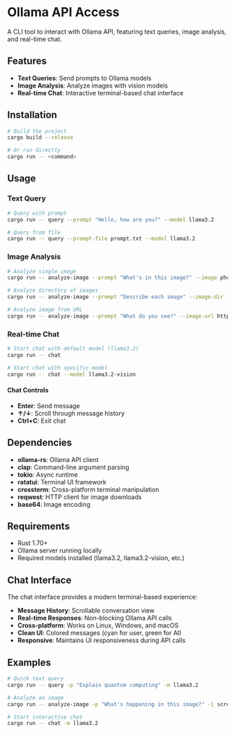 # Ollama API Access

A CLI tool to interact with Ollama API, featuring text queries, image analysis, and real-time chat.

## Features

- **Text Queries**: Send prompts to Ollama models
- **Image Analysis**: Analyze images with vision models
- **Real-time Chat**: Interactive terminal-based chat interface

## Installation

```bash
# Build the project
cargo build --release

# Or run directly
cargo run -- <command>
```

## Usage

### Text Query
```bash
# Query with prompt
cargo run -- query --prompt "Hello, how are you?" --model llama3.2

# Query from file
cargo run -- query --prompt-file prompt.txt --model llama3.2
```

### Image Analysis
```bash
# Analyze single image
cargo run -- analyze-image --prompt "What's in this image?" --image photo.jpg

# Analyze directory of images
cargo run -- analyze-image --prompt "Describe each image" --image-dir ./photos/

# Analyze image from URL
cargo run -- analyze-image --prompt "What do you see?" --image-url https://example.com/image.jpg
```

### Real-time Chat
```bash
# Start chat with default model (llama3.2)
cargo run -- chat

# Start chat with specific model
cargo run -- chat --model llama3.2-vision
```

#### Chat Controls
- **Enter**: Send message
- **↑/↓**: Scroll through message history
- **Ctrl+C**: Exit chat

## Dependencies

- **ollama-rs**: Ollama API client
- **clap**: Command-line argument parsing
- **tokio**: Async runtime
- **ratatui**: Terminal UI framework
- **crossterm**: Cross-platform terminal manipulation
- **reqwest**: HTTP client for image downloads
- **base64**: Image encoding

## Requirements

- Rust 1.70+
- Ollama server running locally
- Required models installed (llama3.2, llama3.2-vision, etc.)

## Chat Interface

The chat interface provides a modern terminal-based experience:

- **Message History**: Scrollable conversation view
- **Real-time Responses**: Non-blocking Ollama API calls
- **Cross-platform**: Works on Linux, Windows, and macOS
- **Clean UI**: Colored messages (cyan for user, green for AI)
- **Responsive**: Maintains UI responsiveness during API calls

## Examples

```bash
# Quick text query
cargo run -- query -p "Explain quantum computing" -m llama3.2

# Analyze an image
cargo run -- analyze-image -p "What's happening in this image?" -i screenshot.png -m llama3.2-vision

# Start interactive chat
cargo run -- chat -m llama3.2
```
